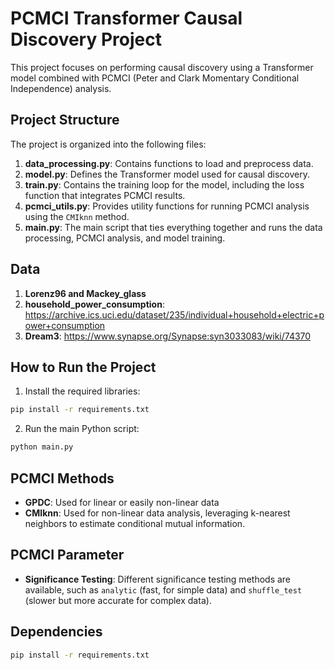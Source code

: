 
# PCMCI Transformer Causal Discovery Project

This project focuses on performing causal discovery using a Transformer model combined with PCMCI (Peter and Clark Momentary Conditional Independence) analysis.

## Project Structure

The project is organized into the following files:

1. **data_processing.py**: Contains functions to load and preprocess data.
2. **model.py**: Defines the Transformer model used for causal discovery.
3. **train.py**: Contains the training loop for the model, including the loss function that integrates PCMCI results.
4. **pcmci_utils.py**: Provides utility functions for running PCMCI analysis using the `CMIknn` method.
5. **main.py**: The main script that ties everything together and runs the data processing, PCMCI analysis, and model training.

## Data 

1. **Lorenz96 and Mackey_glass**
2. **household_power_consumption**: https://archive.ics.uci.edu/dataset/235/individual+household+electric+power+consumption 
3. **Dream3**: https://www.synapse.org/Synapse:syn3033083/wiki/74370


## How to Run the Project

1. Install the required libraries:

```bash
pip install -r requirements.txt
```

2. Run the main Python script:

```bash
python main.py
```

## PCMCI Methods

- **GPDC**: Used for linear or easily non-linear data
- **CMIknn**: Used for non-linear data analysis, leveraging k-nearest neighbors to estimate conditional mutual information.

## PCMCI Parameter
- **Significance Testing**: Different significance testing methods are available, such as `analytic` (fast, for simple data) and `shuffle_test` (slower but more accurate for complex data).

## Dependencies
```bash
pip install -r requirements.txt
```



